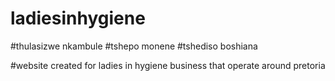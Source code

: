 # ladiesinhygiene

#thulasizwe nkambule
#tshepo monene
#tshediso boshiana

#website created for ladies in hygiene business that operate around pretoria

